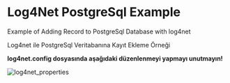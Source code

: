 # Log4Net PostgreSql Example
Example of Adding Record to PostgreSql Database with log4net

Log4net ile PostgreSql Veritabanına Kayıt Ekleme Örneği

**log4net.config dosyasında aşağıdaki düzenlenmeyi yapmayı unutmayın!**

![log4net_properties](https://user-images.githubusercontent.com/27247270/103148516-90bb4280-4771-11eb-9c38-0023da272cc3.PNG)
